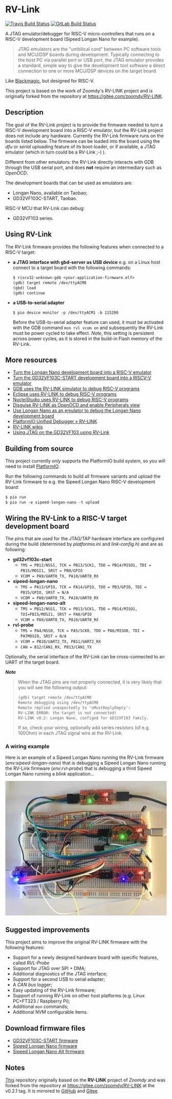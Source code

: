 # RV-Link
[![Travis Build Status](https://travis-ci.com/michahoiting/rv-link.svg?branch=master)](https://travis-ci.com/michahoiting/rv-link)
[![GitLab Build Status](https://gitlab.melroy.org/micha/rv-link/badges/master/pipeline.svg)](https://gitlab.melroy.org/micha/rv-link/pipelines/latest)

A JTAG emulator/debugger for RISC-V micro-controllers that runs on a RISC-V development board (Sipeed Longan Nano for example). 

>JTAG emulators are the "umbilical cord" between PC software tools and MCU/DSP boards during development. Typically connecting to the host PC via parallel port or USB port, the JTAG emulator provides a standard, simple way to give the development tool software a direct connection to one or more MCU/DSP devices on the target board.

Like [Blackmagic](https://github.com/blacksphere/blackmagic), but designed for RISC-V.

This project is based on the work of Zoomdy's RV-LINK project and is originally forked from the repository at https://gitee.com/zoomdy/RV-LINK.

## Description
The goal of the RV-Link project is to provide the firmware needed to turn a RISC-V development board into a RISC-V emulator, but the RV-Link project does not include any hardware.
Currently the RV-Link firmware runs on the boards listed below.
The firmware can be loaded into the board using the *dfu* or *serial* uploading feature of its boot-loader, or if available, a JTAG emulator (which in turn could be a RV-Link ;-) ).

Different from other emulators: the RV-Link directly interacts with GDB through the USB serial port, and does **not** require an intermediary such as *OpenOCD*.

The development boards that can be used as emulators are:
- Longan Nano, available on Taobao;
- GD32VF103C-START, Taobao.

RISC-V MCU that RV-Link can debug:
- GD32VF103 series.

## Using RV-Link
The RV-Link firmware provides the following features when connected to a RISC-V target:
- **a JTAG interface with gbd-server as USB device**
  e.g. on a Linux host connect to a target board with the following commands:
  ```
  $ riscv32-unknown-gdb <your-application-firmware.elf>
  (gdb) target remote /dev/ttyACM0
  (gbd) load
  (gdb) continue
  ```
- **a USB-to-serial adapter**
  
  ```
  $ pio device monitor -p /dev/ttyACM1 -b 115200
  ```
  Before the USB-to-serial adapter feature can used, it must be activated with the GDB command `mon rvl vcom on` and subsequently the RV-Link must be power cycled to take effect. *Note*, this setting is persistent across power cycles, as it is stored in the build-in Flash memory of the RV-Link.

## More resources
- [Turn the Longan Nano development board into a RISC-V emulator](https://gitee.com/zoomdy/RV-LINK/wikis/%E5%B0%86%20Longan%20Nano%20%E5%BC%80%E5%8F%91%E6%9D%BF%E5%8F%98%E6%88%90%20RISC-V%20%E4%BB%BF%E7%9C%9F%E5%99%A8?sort_id=1667644)
- [Turn the GD32VF103C-START development board into a RISCV-V emulator](https://gitee.com/zoomdy/RV-LINK/wikis/%E5%B0%86%20GD32VF103C-START%20%E5%BC%80%E5%8F%91%E6%9D%BF%E5%8F%98%E6%88%90%20RISCV-V%20%E4%BB%BF%E7%9C%9F%E5%99%A8?sort_id=1667646)
- [GDB uses the RV-LINK simulator to debug RISC-V programs](https://gitee.com/zoomdy/RV-LINK/wikis/GDB%20%E4%BD%BF%E7%94%A8%20RV-LINK%20%E4%BB%BF%E7%9C%9F%E5%99%A8%E8%B0%83%E8%AF%95%20RISC-V%20%E7%A8%8B%E5%BA%8F?sort_id=1667650)
- [Eclipse uses RV-LINK to debug RISC-V programs](https://gitee.com/zoomdy/RV-LINK/wikis/Eclipse%20%E4%BD%BF%E7%94%A8%20RV-LINK%20%E8%B0%83%E8%AF%95%20RISC-V%20%E7%A8%8B%E5%BA%8F?sort_id=1667649)
- [NucleiStudio uses RV-LINK to debug RISC-V programs](https://gitee.com/zoomdy/RV-LINK/wikis/NucleiStudio%20%E4%BD%BF%E7%94%A8%20RV-LINK%20%E8%B0%83%E8%AF%95%20RISC-V%20%E7%A8%8B%E5%BA%8F?sort_id=1667651)
- [Disguise RV-LINK as OpenOCD and enable Peripherals view](https://gitee.com/zoomdy/RV-LINK/wikis/%E5%B0%86%20RV-LINK%20%E4%BC%AA%E8%A3%85%E6%88%90%20OpenOCD%EF%BC%8C%E5%90%AF%E7%94%A8%20Peripherals%20%E8%A7%86%E5%9B%BE?sort_id=1667653)
- [Use Longan Nano as an emulator to debug the Longan Nano development board](http://longan.sipeed.com/zh/get_started/rv-link.html)
- [PlatformIO Unified Debugger » RV-LINK](https://docs.platformio.org/en/latest/plus/debug-tools/rv-link.html)
- [RV-LINK wikis](https://gitee.com/zoomdy/RV-LINK/wikis)
- [Using JTAG on the GD32VF103 using RV-Link](https://gitlab.melroy.org/micha/blogs/-/blob/master/Using-JTAG-on-the-GD32VF103-using-RV-Link/Using-JTAG-on-the-GD32VF103-using-RV-Link.md)

## Building from source
This project currently *only* supports the PlatformIO build system, so you will need to install [PlatformIO](https://docs.platformio.org/en/latest/what-is-platformio.html).

Run the following commands to build all firmware variants and upload the RV-Link firmware to e.g. the Sipeed Longan Nano RISC-V development board:
```
$ pio run
$ pio run -e sipeed-longan-nano -t upload
```
## Wiring the RV-Link to a RISC-V target development board
The pins that are used for the JTAG/TAP hardware interface are configured during the build (determined by *platformio.ini* and *link-config.h*) and are as following:
- **gd32vf103c-start**
  - `TMS = PB12/NSS1, TCK = PB13/SCK1, TDO = PB14/MISO1, TDI = PB15/MOSI1, SRST = PB0/GPIO`
  - `VCOM = PA9/UART0_TX, PA10/UART0_RX`
- **sipeed-longan-nano**
  - `TMS = PA13/GPIO, TCK = PA14/GPIO, TDO = PB3/GPIO, TDI = PB15/GPIO, SRST = N/A`
  - `VCOM = PA9/UART0_TX, PA10/UART0_RX`
- **sipeed-longan-nano-alt**
  - `TMS = PB12/NSS1, TCK = PB13/SCK1, TDO = PB14/MISO1, TDI=PB15/MOSI1, SRST = PA8/GPIO`
  - `VCOM = PA9/UART0_TX, PA10/UART0_RX`
- **rvl-probe**
  - `TMS = PA4/NSS0, TCK = PA5/SCK0, TDO = PA6/MISO0, TDI = PA7MOSI0, SRST = N/A`
  - `VCOM = PB10/UART2_TX, PB11/UART2_RX`
  - `CAN = B12/CAN1_RX, PB13/CAN1_TX`

Optionally, the serial interface of the RV-Link can be cross-connected to an UART of the target board.

***Note***

>   When the JTAG pins are not properly connected, it is very likely that you will see the following output:
>   ```
>   (gdb) target remote /dev/ttyACM0
>   Remote debugging using /dev/ttyACM0
>   Remote replied unexpectedly to 'vMustReplyEmpty': 
>   RV-LINK ERROR: the target is not connected!
>   RV-LINK v0.2: Longan Nano, configed for GD32VF103 family.
>   ```
>   If so, check your wiring, optionally add series resistors (of e.g. 100Ohm) in each JTAG signal wire at the RV-Link.

### A wiring example
Here is an example of a Sipeed Longan Nano running the RV-Link firmware (*env:sipeed-longan-nano*) that is debugging a Sipeed Longan Nano running the RV-Link firmware (*env:rvl-probe*) that is debugging a third Sipeed Longan Nano running a *blink* application...

<img src="docs/rvl-link.jpg" style="zoom: 80%;" />

## Suggested improvements
This project aims to improve the original RV-LINK firmware with the following features:
- Support for a newly designed hardware board with specific features, called *RVL-Probe*
- Support for JTAG over SPI + DMA;
- Additional diagnostics of the JTAG interface;
- Support for a second USB to serial adapter;
- A *CAN bus* logger;
- Easy updating of the RV-Link firmware;
- Support of running RV-Link on other host platforms (e.g. Linux PC+FT323 / Raspberry Pi);
- Additional `mon` commands;
- Additional NVM configurable items.

## Download firmware files
- [GD32VF103C-START firmware](https://gitlab.melroy.org/micha/rv-link/-/jobs/artifacts/master/download?job=build:gd32vf103c-start)
- [Sipeed Longan Nano firmware](https://gitlab.melroy.org/micha/rv-link/-/jobs/artifacts/master/download?job=build:sipeed-longan-nano)
- [Sipeed Longan Nano Alt firmware](https://gitlab.melroy.org/micha/rv-link/-/jobs/artifacts/master/download?job=build:sipeed-longan-nano-alt)

## Notes
[This](https://gitlab.melroy.org/micha/rv-link) repository originally based on the **RV-LINK** project of *Zoomdy* and was forked from the repository at https://gitee.com/zoomdy/RV-LINK at the v0.2.1 tag.
It is mirrored to [GitHub](https://github.com/michahoiting/rv-link) and [Gitee](https://gitee.com/michahoiting/rv-link).
